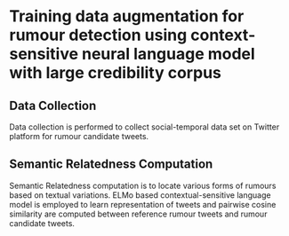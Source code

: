# Training data augmentation for rumour detection using context-sensitive neural language model with large credibility corpus

## Data Collection

Data collection is performed to collect social-temporal data set on Twitter platform for rumour candidate tweets.

## Semantic Relatedness Computation

Semantic Relatedness computation is to locate various forms of rumours based on textual variations. 
ELMo based contextual-sensitive language model is employed to learn representation of tweets and 
pairwise cosine similarity are computed between reference rumour tweets and rumour candidate tweets.

